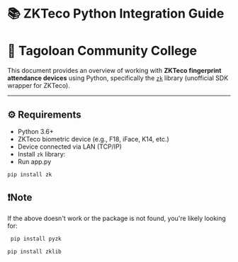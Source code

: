 # 📚 ZKTeco Python Integration Guide
# 🚀 Tagoloan Community College

This document provides an overview of working with **ZKTeco fingerprint attendance devices** using Python, specifically the [`zk`](https://pypi.org/project/zk/) library (unofficial SDK wrapper for ZKTeco).

---

## ⚙️ Requirements

- Python 3.6+
- ZKTeco biometric device (e.g., F18, iFace, K14, etc.)
- Device connected via LAN (TCP/IP)
- Install `zk` library:
- Run app.py

```bash
pip install zk 

```
## ❗Note

If the above doesn't work or the package is not found, you're likely looking for:

```bash
 pip install pyzk
```

```bashor 
pip install zklib